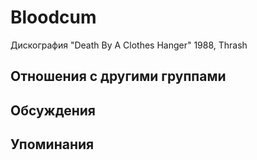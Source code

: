 # Bloodcum

Дискография
"Death By A Clothes Hanger" 1988, Thrash

## Отношения с другими группами


## Обсуждения


## Упоминания

